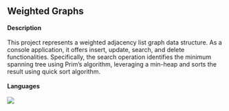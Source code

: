 ## Weighted Graphs
**Description**
</br><br>
This project represents a weighted adjacency list graph data structure. As a console application, it offers insert, update, search, and delete functionalities. Specifically, the search operation identifies the minimum spanning tree using Prim’s algorithm, leveraging a min-heap and sorts the result using quick sort algorithm.
<br/></br>
**Languages**
</br><br>
[![](https://skillicons.dev/icons?i=c&perline=10)](https://skillicons.dev)
